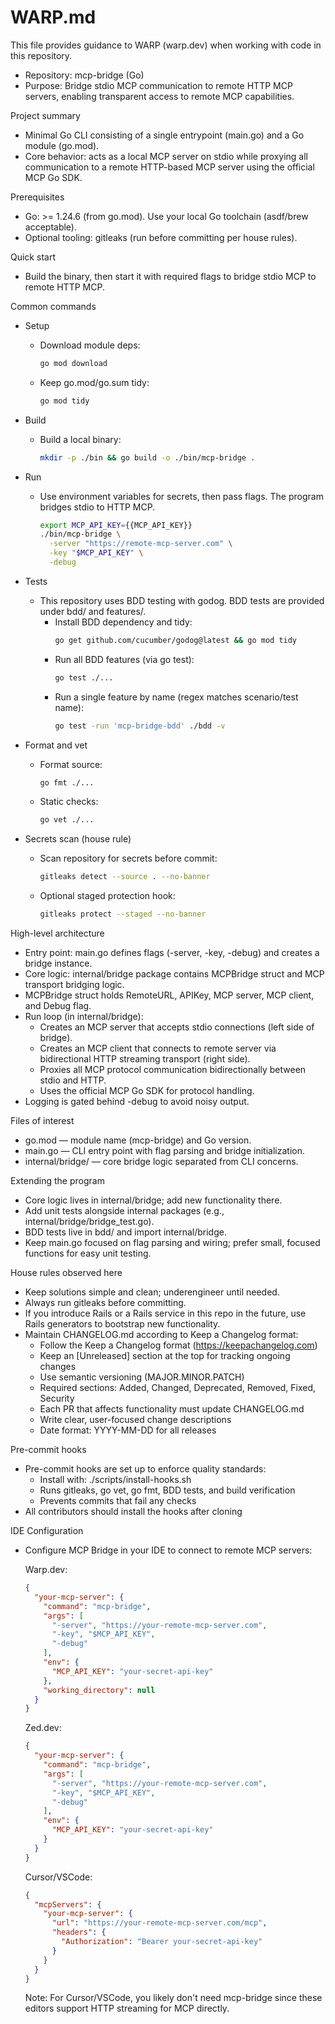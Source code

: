 # WARP.md

This file provides guidance to WARP (warp.dev) when working with code in this repository.

- Repository: mcp-bridge (Go)
- Purpose: Bridge stdio MCP communication to remote HTTP MCP servers, enabling transparent access to remote MCP capabilities.

Project summary
- Minimal Go CLI consisting of a single entrypoint (main.go) and a Go module (go.mod).
- Core behavior: acts as a local MCP server on stdio while proxying all communication to a remote HTTP-based MCP server using the official MCP Go SDK.

Prerequisites
- Go: >= 1.24.6 (from go.mod). Use your local Go toolchain (asdf/brew acceptable).
- Optional tooling: gitleaks (run before committing per house rules).

Quick start
- Build the binary, then start it with required flags to bridge stdio MCP to remote HTTP MCP.

Common commands
- Setup
  - Download module deps:
    ```bash path=null start=null
    go mod download
    ```
  - Keep go.mod/go.sum tidy:
    ```bash path=null start=null
    go mod tidy
    ```

- Build
  - Build a local binary:
    ```bash path=null start=null
    mkdir -p ./bin && go build -o ./bin/mcp-bridge .
    ```

- Run
  - Use environment variables for secrets, then pass flags. The program bridges stdio to HTTP MCP.
    ```bash path=null start=null
    export MCP_API_KEY={{MCP_API_KEY}}
    ./bin/mcp-bridge \
      -server "https://remote-mcp-server.com" \
      -key "$MCP_API_KEY" \
      -debug
    ```

- Tests
  - This repository uses BDD testing with godog. BDD tests are provided under bdd/ and features/.
    - Install BDD dependency and tidy:
      ```bash path=null start=null
      go get github.com/cucumber/godog@latest && go mod tidy
      ```
    - Run all BDD features (via go test):
      ```bash path=null start=null
      go test ./...
      ```
    - Run a single feature by name (regex matches scenario/test name):
      ```bash path=null start=null
      go test -run 'mcp-bridge-bdd' ./bdd -v
      ```

- Format and vet
  - Format source:
    ```bash path=null start=null
    go fmt ./...
    ```
  - Static checks:
    ```bash path=null start=null
    go vet ./...
    ```

- Secrets scan (house rule)
  - Scan repository for secrets before commit:
    ```bash path=null start=null
    gitleaks detect --source . --no-banner
    ```
  - Optional staged protection hook:
    ```bash path=null start=null
    gitleaks protect --staged --no-banner
    ```

High-level architecture
- Entry point: main.go defines flags (-server, -key, -debug) and creates a bridge instance.
- Core logic: internal/bridge package contains MCPBridge struct and MCP transport bridging logic.
- MCPBridge struct holds RemoteURL, APIKey, MCP server, MCP client, and Debug flag.
- Run loop (in internal/bridge):
  - Creates an MCP server that accepts stdio connections (left side of bridge).
  - Creates an MCP client that connects to remote server via bidirectional HTTP streaming transport (right side).
  - Proxies all MCP protocol communication bidirectionally between stdio and HTTP.
  - Uses the official MCP Go SDK for protocol handling.
- Logging is gated behind -debug to avoid noisy output.

Files of interest
- go.mod — module name (mcp-bridge) and Go version.
- main.go — CLI entry point with flag parsing and bridge initialization.
- internal/bridge/ — core bridge logic separated from CLI concerns.

Extending the program
- Core logic lives in internal/bridge; add new functionality there.
- Add unit tests alongside internal packages (e.g., internal/bridge/bridge_test.go).
- BDD tests live in bdd/ and import internal/bridge.
- Keep main.go focused on flag parsing and wiring; prefer small, focused functions for easy unit testing.

House rules observed here
- Keep solutions simple and clean; underengineer until needed.
- Always run gitleaks before committing.
- If you introduce Rails or a Rails service in this repo in the future, use Rails generators to bootstrap new functionality.
- Maintain CHANGELOG.md according to Keep a Changelog format:
  - Follow the Keep a Changelog format (https://keepachangelog.com)
  - Keep an [Unreleased] section at the top for tracking ongoing changes
  - Use semantic versioning (MAJOR.MINOR.PATCH)
  - Required sections: Added, Changed, Deprecated, Removed, Fixed, Security
  - Each PR that affects functionality must update CHANGELOG.md
  - Write clear, user-focused change descriptions
  - Date format: YYYY-MM-DD for all releases

Pre-commit hooks
- Pre-commit hooks are set up to enforce quality standards:
  - Install with: ./scripts/install-hooks.sh
  - Runs gitleaks, go vet, go fmt, BDD tests, and build verification
  - Prevents commits that fail any checks
- All contributors should install the hooks after cloning

IDE Configuration
- Configure MCP Bridge in your IDE to connect to remote MCP servers:

  Warp.dev:
  ```json
  {
    "your-mcp-server": {
      "command": "mcp-bridge",
      "args": [
        "-server", "https://your-remote-mcp-server.com",
        "-key", "$MCP_API_KEY",
        "-debug"
      ],
      "env": {
        "MCP_API_KEY": "your-secret-api-key"
      },
      "working_directory": null
    }
  }
  ```

  Zed.dev:
  ```json
  {
    "your-mcp-server": {
      "command": "mcp-bridge",
      "args": [
        "-server", "https://your-remote-mcp-server.com",
        "-key", "$MCP_API_KEY",
        "-debug"
      ],
      "env": {
        "MCP_API_KEY": "your-secret-api-key"
      }
    }
  }
  ```

  Cursor/VSCode:
  ```json
  {
    "mcpServers": {
      "your-mcp-server": {
        "url": "https://your-remote-mcp-server.com/mcp",
        "headers": {
          "Authorization": "Bearer your-secret-api-key"
        }
      }
    }
  }
  ```
  Note: For Cursor/VSCode, you likely don't need mcp-bridge since these editors support HTTP streaming for MCP directly.
